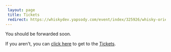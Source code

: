 ```yaml
---
 layout: page
 title: Tickets
 redirect: https://whiskydev.yapsody.com/event/index/325926/whisky-oriented-development-grains
---
```


You should be forwarded soon.

If you aren't, you can [click here][1] to get to the [Tickets][1].

[1]: https://whiskydev.yapsody.com/event/index/325926/whisky-oriented-development-grains
